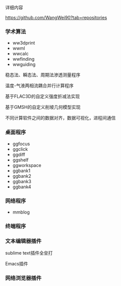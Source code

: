 <!--  -->

详细内容

https://github.com/WangWei90?tab=repositories

### 学术算法

- ww3dprint
- wwml
- wwcalc
- wwfinding
- wwguiding
  
稳态法、瞬态法、周期法渗透测量程序

温度-气液两相流耦合并行计算程序

基于FLAC3D的自定义强度折减法实现

基于GMSH的自定义削坡几何模型实现

不同计算软件之间的数据对齐，数据可视化，进程间通信

### 桌面程序

- ggfocus
- ggclick
- ggdiff
- ggshelf
- ggworkspace
- ggbank1
- ggbank2
- ggbank3
- ggbank4

### 网络程序

- mmblog

### 终端程序

### 文本编辑器插件

sublime text插件全垒打

Emacs插件

### 网络浏览器插件
